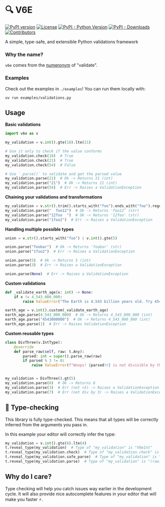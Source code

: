 # 🔍 V6E

[![PyPI version](https://badge.fury.io/py/v6e.svg)](https://badge.fury.io/py/v6e)
[![License](https://img.shields.io/badge/license-MIT-blue)](https://opensource.org/license/mit)
[![PyPI - Python Version](https://img.shields.io/pypi/pyversions/v6e.svg)](https://pypi.org/project/v6e/)
[![PyPI - Downloads](https://img.shields.io/pypi/dm/v6e)](https://pypi.org/project/v6e/)
[![Contributors](https://img.shields.io/github/contributors/danimelchor/v6e)](https://github.com/danimelchor/v6e/graphs/contributors)

A simple, type-safe, and extensible Python validations framework

### Why the name?

`v6e` comes from the [numeronym](https://en.m.wikipedia.org/wiki/Numeronym) of "validate".

### Examples

Check out the examples in `./examples`! You can run them locally with:

```
uv run examples/validations.py
```

## Usage

**Basic validations**
```python
import v6e as v

my_validation = v.int().gte(18).lte(21)

# Use it only to check if the value conforms
my_validation.check(18)  # True
my_validation.check(21)  # True
my_validation.check(54)  # False

# Use `.parse()` to validate and get the parsed value
my_validation.parse(21)  # Ok -> Returns 21 (int)
my_validation.parse("21")  # Ok -> Returns 21 (int)
my_validation.parse(54)  # Err -> Raises a ValidationException
```

**Chaining your validations and transformations**
```python
my_validation = v.str().trim().starts_with("foo").ends_with("foo").regex(r"^[a-z0-9]*$")
my_validation.parse("  foo12")  # Ok -> Returns 'foo12' (str)
my_validation.parse("12foo  ")  # Ok -> Returns '12foo' (str)
my_validation.parse("1foo2")  # Err -> Raises a ValidationException
```

**Handling multiple possible types**
```python
union = v.str().starts_with("foo") | v.int().gte(5)

union.parse("foobar")  # Ok -> Returns 'foobar' (str)
union.parse("1foo2")  # Err -> Raises a ValidationException

union.parse(5)  # Ok -> Returns 5 (int)
union.parse(3)  # Err -> Raises a ValidationException

union.parse(None)  # Err -> Raises a ValidationException
```

**Custom validations**
```python
def _validate_earth_age(x: int) -> None:
    if x != 4_543_000_000:
        raise ValueError("The Earth is 4.543 billion years old. Try 4543000000.")

earth_age = v.int().custom(_validate_earth_age)
earth_age.parse(4_543_000_000)  # Ok -> Returns 4_543_000_000 (int)
earth_age.parse("4543000000")  # Ok -> Returns 4_543_000_000 (int)
earth_age.parse(1)  # Err -> Raises ValidationException
```

**Custom reusable types**
```python
class DivThree(v.IntType):
    @override
    def parse_raw(self, raw: t.Any):
        parsed: int = super().parse_raw(raw)
        if parsed % 3 != 0:
            raise ValueError(f"Woops! {parsed!r} is not divisible by three")


my_validation = DivThree().gt(5)
my_validation.parse(6)  # Ok -> Returns 6
my_validation.parse(3)  # Err (not >5) -> Raises a ValidationException
my_validation.parse(7)  # Err (not div by 3) -> Raises a ValidationException
```

## 🐍 Type-checking

This library is fully type-checked. This means that all types will be correctly inferred
from the arguments you pass in.

In this example your editor will correctly infer the type:
```python
my_validation = v.int().gte(8).lte(4)
t.reveal_type(my_validation)  # Type of "my_validation" is "V6eInt"
t.reveal_type(my_validation.check)  # Type of "my_validation.check" is "(raw: Any) -> bool"
t.reveal_type(my_validation.safe_parse)  # Type of "my_validation" is "(raw: Any) -> V6eResult[int]"
t.reveal_type(my_validation.parse)  # Type of "my_validation" is "(raw: Any) -> int"
```

## Why do I care?

Type checking will help you catch issues way earlier in the development cycle. It will also
provide nice autocomplete features in your editor that will make you faster ⚡.
